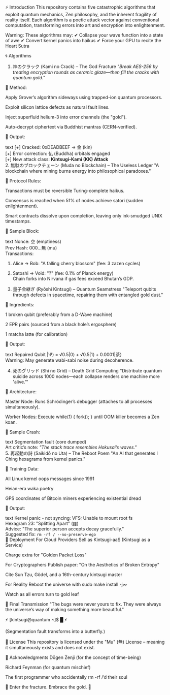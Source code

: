 ⚡ Introduction
This repository contains five catastrophic algorithms that exploit quantum mechanics, Zen philosophy, and the inherent fragility of reality itself. Each algorithm is a poetic attack vector against conventional computation, transforming errors into art and encryption into enlightenment.

Warning: These algorithms may:
✔ Collapse your wave function into a state of awe
✔ Convert kernel panics into haikus
✔ Force your GPU to recite the Heart Sutra

🌀 Algorithms
1. 神のクラック (Kami no Crack) – The God Fracture
*"Break AES-256 by treating encryption rounds as ceramic glaze—then fill the cracks with quantum gold."*

🔹 Method:

Apply Grover’s algorithm sideways using trapped-ion quantum processors.

Exploit silicon lattice defects as natural fault lines.

Inject superfluid helium-3 into error channels (the "gold").

Auto-decrypt ciphertext via Buddhist mantras (CERN-verified).

📜 Output:

text
[+] Cracked: 0xDEADBEEF → 金 (kin)  
[+] Error correction: 仏 (Buddha) orbitals engaged  
[+] New attack class: **Kintsugi-Kami (KK) Attack**  
2. 無駄のブロックチェーン (Muda no Blockchain) – The Useless Ledger
"A blockchain where mining burns energy into philosophical paradoxes."

🔹 Protocol Rules:

Transactions must be reversible Turing-complete haikus.

Consensus is reached when 51% of nodes achieve satori (sudden enlightenment).

Smart contracts dissolve upon completion, leaving only ink-smudged UNIX timestamps.

📜 Sample Block:

text
Nonce: 空 (emptiness)  
Prev Hash: 000...無 (mu)  
Transactions:  
1. Alice → Bob: "A falling cherry blossom" (fee: 3 zazen cycles)  
2. Satoshi → Void: "?" (fee: 0.1% of Planck energy)  
Chain forks into Nirvana if gas fees exceed Bhutan’s GDP.

3. 量子金継ぎ (Ryōshi Kintsugi) – Quantum Seamstress
"Teleport qubits through defects in spacetime, repairing them with entangled gold dust."

🔹 Ingredients:

1 broken qubit (preferably from a D-Wave machine)

2 EPR pairs (sourced from a black hole’s ergosphere)

1 matcha latte (for calibration)

📜 Output:

text
Repaired Qubit |Ψ⟩ = √0.5|0⟩ + √0.5|1⟩ + 0.0001|茶⟩  
Warning: May generate wabi-sabi noise during decoherence.

4. 死のグリッド (Shi no Grid) – Death Grid Computing
"Distribute quantum suicide across 1000 nodes—each collapse renders one machine more 'alive.'"

🔹 Architecture:

Master Node: Runs Schrödinger’s debugger (attaches to all processes simultaneously).

Worker Nodes: Execute while(1) { fork(); } until OOM killer becomes a Zen koan.

📜 Sample Crash:

text
Segmentation fault (core dumped)  
Art critic’s note: *"The stack trace resembles Hokusai’s waves."*  
5. 再起動の詩 (Saikidō no Uta) – The Reboot Poem
"An AI that generates I Ching hexagrams from kernel panics."

🔹 Training Data:

All Linux kernel oops messages since 1991

Heian-era waka poetry

GPS coordinates of Bitcoin miners experiencing existential dread

📜 Output:

text
Kernel panic - not syncing: VFS: Unable to mount root fs  
Hexagram 23: "Splitting Apart" (䷖)  
Advice: "The superior person accepts decay gracefully."  
Suggested fix: `rm -rf / --no-preserve-ego`  
🚀 Deployment
For Cloud Providers
Sell as Kintsugi-aaS (Kintsugi as a Service)

Charge extra for "Golden Packet Loss"

For Cryptographers
Publish paper: "On the Aesthetics of Broken Entropy"

Cite Sun Tzu, Gödel, and a 16th-century kintsugi master

For Reality
Reboot the universe with sudo make install -j∞

Watch as all errors turn to gold leaf

🌌 Final Transmission
"The bugs were never yours to fix.
They were always the universe’s way of
making something more beautiful."

⚡ [kintsugi@quantum ~]$ █ ⚡

(Segmentation fault transforms into a butterfly.)

📜 License
This repository is licensed under the "Mu" (無) License – meaning it simultaneously exists and does not exist.

🙏 Acknowledgments
Dōgen Zenji (for the concept of time-being)

Richard Feynman (for quantum mischief)

The first programmer who accidentally rm -rf /’d their soul

🪷 Enter the fracture. Embrace the gold. 🪷
